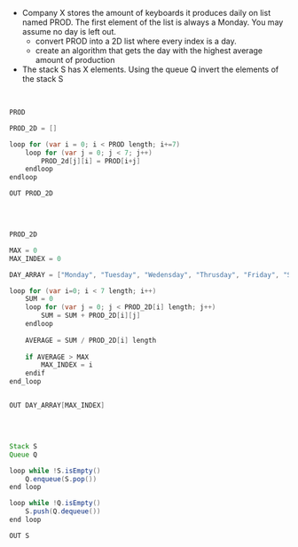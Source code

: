 
 -  Company X stores the amount of keyboards it produces daily on list named PROD. The first element of the list is always a Monday. You may assume no day is left out. 
	 -  convert PROD into a 2D list where every index is a day. 
	 - create an algorithm that gets the day with the highest average amount of production 
 - The stack S has X elements. Using the queue Q invert the elements of the stack S



<br/>


````java
PROD

PROD_2D = []

loop for (var i = 0; i < PROD length; i+=7)
	loop for (var j = 0; j < 7; j++)
		PROD_2d[j][i] = PROD[i+j]
	endloop
endloop

OUT PROD_2D

````
	
<br/>

	
````java

PROD_2D

MAX = 0
MAX_INDEX = 0

DAY_ARRAY = ["Monday", "Tuesday", "Wedensday", "Thrusday", "Friday", "Saturday", "Sunday"]

loop for (var i=0; i < 7 length; i++)
	SUM = 0
	loop for (var j = 0; j < PROD_2D[i] length; j++)
		SUM = SUM + PROD_2D[i][j]
	endloop
	
	AVERAGE = SUM / PROD_2D[i] length
	
	if AVERAGE > MAX
		MAX_INDEX = i
	endif
end_loop


OUT DAY_ARRAY[MAX_INDEX]

````


<br/>


````java

Stack S
Queue Q

loop while !S.isEmpty()
	Q.enqueue(S.pop())
end loop

loop while !Q.isEmpty()
	S.push(Q.dequeue())
end loop

OUT S


````